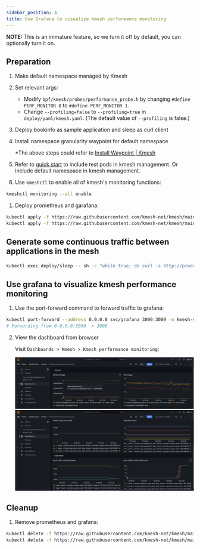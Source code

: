 ```yaml
---
sidebar_position: 4
title: Use Grafana to visualize kmesh performance monitoring
---
```


**NOTE:** This is an immature feature, so we turn it off by default, you can optionally turn it on.

## Preparation

1. Make default namespace managed by Kmesh
2. Set relevant args:
   - Modify `bpf/kmesh/probes/performance_probe.h` by changing `#define PERF_MONITOR 0` to `#define PERF_MONITOR 1`.
   - Change `--profiling=false` to `--profiling=true` in `deploy/yaml/kmesh.yaml`. (The default value of `--profiling` is false.)
3. Deploy bookinfo as sample application and sleep as curl client
4. Install namespace granularity waypoint for default namespace

   *The above steps could refer to [Install Waypoint | Kmesh](https://kmesh.net/docs/setup/quick-start)

5. Refer to [quick start](https://kmesh.net/docs/setup/quick-start) to include test pods in kmesh management. Or include default namespace in kmesh management.

6. Use `kmeshctl` to enable all of kmesh's monitoring functions:

```sh
kmeshctl monitoring --all enable
```

1. Deploy prometheus and garafana:

```bash
kubectl apply -f https://raw.githubusercontent.com/kmesh-net/kmesh/main/samples/addons/prometheus.yaml
kubectl apply -f https://raw.githubusercontent.com/kmesh-net/kmesh/main/samples/addons/grafana.yaml
```

## Generate some continuous traffic between applications in the mesh

```bash
kubectl exec deploy/sleep -- sh -c "while true; do curl -s http://productpage:9080/productpage | grep reviews-v.-; sleep 1; done"
```

## Use grafana to visualize kmesh performance monitoring

1. Use the port-forward command to forward traffic to grafana:

```bash
kubectl port-forward --address 0.0.0.0 svc/grafana 3000:3000 -n kmesh-system
# Forwarding from 0.0.0.0:3000 -> 3000
```

2. View the dashboard from browser

   Visit `Dashboards > Kmesh > Kmesh performance monitoring`:

    ![image](images/kmesh_deamon_monitoring.jpg)
    ![image](images/kmesh_map_and_operation_monitoring.jpg)

## Cleanup

1. Remove prometheus and grafana:

```bash
kubectl delete -f https://raw.githubusercontent.com/kmesh-net/kmesh/main/samples/addons/prometheus.yaml
kubectl delete -f https://raw.githubusercontent.com/kmesh-net/kmesh/main/samples/addons/grafana.yaml
```
